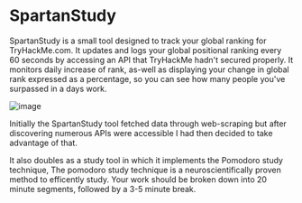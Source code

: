 # SpartanStudy
SpartanStudy is a small tool designed to track your global ranking for TryHackMe.com. 
It updates and logs your global positional ranking every 60 seconds by accessing an API that
TryHackMe hadn't secured properly. It monitors daily increase of rank, as-well as displaying
your change in global rank expressed as a percentage, so you can see how many people you've surpassed
in a days work. 

![image](https://user-images.githubusercontent.com/33044535/155277480-06c13ffa-5e78-4cd1-8df8-4a3edb2d731a.png)

Initially the SpartanStudy tool fetched data through web-scraping
but after discovering numerous APIs were accessible I had then decided to take advantage of that.

It also doubles as a study tool in which it implements the Pomodoro study technique, 
The pomodoro study technique is a neuroscientifically proven method to efficently study.
Your work should be broken down into 20 minute segments, followed by a 3-5 minute break.

   
